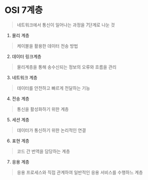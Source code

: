 # OSI 7계층

>네트워크에서 통신이 일어나는 과정을 7단계로 나눈 것

1. 물리 계층
> 케이블을 활용한 데이터 전송 방법
2. 데이터 링크계층
> 물리계층을 통해 송수신되는 정보의 오류와 흐름을 관리
3. 네트워크 계층
>데이터를 안전하고 빠르게 전달하는 기능
4. 전송 계층
>통신을 활성화하기 위한 계층
5. 세션 계층
>데이터가 통신하기 위한 논리적인 연결
6. 표현 계층
>코드 간 번역을 담당하는 계층
7. 응용 계층
>응용 프로세스와 직접 관계하여 일반적인 응용 서비스를 수행하느 계층
